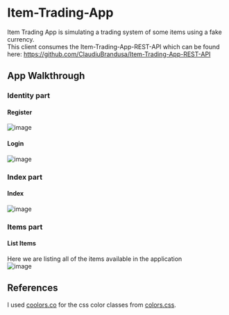 # Item-Trading-App
Item Trading App is simulating a trading system of some items using a fake currency.  
This client consumes the Item-Trading-App-REST-API which can be found here: https://github.com/ClaudiuBrandusa/Item-Trading-App-REST-API

## App Walkthrough
### Identity part
#### Register
![image](https://drive.google.com/uc?export=view&id=1B9yx7hkvrKL3v5snwmIj3fHSPmOn9TU8)
#### Login
![image](https://drive.google.com/uc?export=view&id=18iGhwBL5-VGe2EwdMGtca-pJKnpNaoPD)
### Index part
#### Index
![image](https://drive.google.com/uc?export=view&id=1FuUFJz2phyLlbnXqRhfwA52grS7php3s)
### Items part
#### List Items
Here we are listing all of the items available in the application  
![image](https://drive.google.com/uc?export=view&id=1EXHMVfGclntqW1_1ZMJhia2ydCQjSaKg)

## References
I used [coolors.co](https://coolors.co/) for the css color classes from [colors.css](src/css/colors.css).